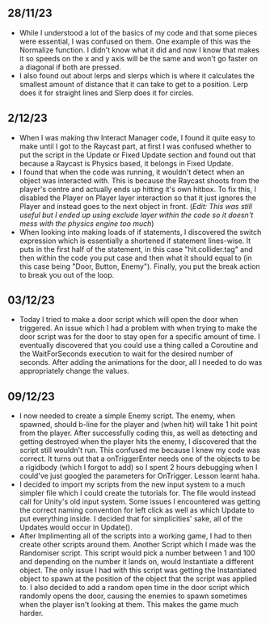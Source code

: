 ## 28/11/23 
* While I understood a lot of the basics of my code and that some pieces were essential, I was confused on them. One example of this was the Normalize function. I didn't know what it did and now I know that makes it so speeds on the x and y axis will be the same and won't go faster on a diagonal if both are pressed.
* I also found out about lerps and slerps which is where it calculates the smallest amount of distance that it can take to get to a position. Lerp does it for straight lines and Slerp does it for circles.
## 2/12/23 
* When I was making thw Interact Manager code, I found it quite easy to make until I got to the Raycast part, at first I was confused whether to put the script in the Update or Fixed Update section and found out that because a Raycast is Physics based, it belongs in Fixed Update.
* I found that when the code was running, it wouldn't detect when an object was interacted with. This is because the Raycast shoots from the player's centre and actually ends up hitting it's own hitbox. To fix this, I disabled the Player on Player layer interaction so that it just ignores the Player and instead goes to the next object in front. (*Edit: This was still useful but I ended up using exclude layer within the code so it doesn't mess with the physics engine too much*)
* When looking into making loads of if statements, I discovered the switch expression which is essentially a shortened if statement lines-wise. It puts in the first half of the statement, in this case "hit.collider.tag" and then within the code you put case and then what it should equal to (in this case being "Door, Button, Enemy"). Finally, you put the break action to break you out of the loop.
## 03/12/23 
* Today I tried to make a door script which will open the door when triggered. An issue which I had a problem with when trying to make the door script was for the door to stay open for a specific amount of time. I eventually discovered that you could use a thing called a Coroutine and the WaitForSeconds execution to wait for the desired number of seconds. After adding the animations for the door, all I needed to do was appropriately change the values.
## 09/12/23 
* I now needed to create a simple Enemy script. The enemy, when spawned, should b-line for the player and (when hit) will take 1 hit point from the player. After successfully coding this, as well as detecting and getting destroyed when the player hits the enemy, I discovered that the script still wouldn't run. This confused me because I knew my code was correct. It turns out that a onTriggerEnter needs one of the objects to be a rigidbody (which I forgot to add) so I spent 2 hours debugging when I could've just googled the parameters for OnTrigger. Lesson learnt haha.
* I decided to import my scripts from the new input system to a much simpler file which I could create the tutorials for. The file would instead call for Unity's old input system. Some issues I encountered was getting the correct naming convention for left click as well as which Update to put everything inside. I decided that for simplicities' sake, all of the Updates would occur in Update().
* After Implimenting all of the scripts into a working game, I had to then create other scripts around them. Another Script which I made was the Randomiser script. This script would pick a number between 1 and 100 and depending on the number it lands on, would Instantiate a different object. The only issue I had with this script was getting the Instantiated object to spawn at the position of the object that the script was applied to. I also decided to add a random open time in the door script which randomly opens the door, causing the enemies to spawn sometimes when the player isn't looking at them. This makes the game much harder.
